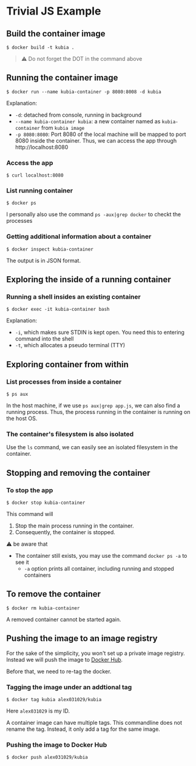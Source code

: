 # Trivial JS Example

## Build the container image

	$ docker build -t kubia .

> :warning: Do not forget the DOT in the command above

## Running the container image

	$ docker run --name kubia-container -p 8080:8008 -d kubia

Explanation:
* `-d`: detached from console, running in background
* `--name kubia-container kubia`: a new container named as `kubia-container` from `kubia image`
* `-p 8080:8080`: Port 8080 of the local machine will be mapped to port 8080 inside the container. Thus, we can access the app through http://localhost:8080

### Access the app

	$ curl localhost:8080
	
### List running container
	
	$ docker ps

I personally also use the command `ps -aux|grep docker` to checkt the processes


### Getting additional information about a container

	$ docker inspect kubia-container
	
The output is in JSON format.
	
## Exploring the inside of a running container

### Running a shell insides an existing container

	$ docker exec -it kubia-container bash
	
Explanation:
* `-i`, which makes sure STDIN is kept open. You need this to entering command into the shell
* `-t`, which allocates a pseudo terminal (TTY)


## Exploring container from within

### List processes from inside a container

	$ ps aux

In the host machine, if we use `ps aux|grep app.js`, we can also find a running process.
Thus, the process running in the container is running on the host OS.

### The container's filesystem is also isolated

Use the `ls` command, we can easily see an isolated filesystem in the container.

## Stopping and removing the container

### To stop the app

	$ docker stop kubia-container
	
This command will
1. Stop the main process running in the container.
1. Consequently, the container is stopped.

:warning: be aware that 
* The container still exists, you may use the command `docker ps -a` to see it 
	* `-a` option prints all container, including running and stopped containers

## To remove the container

	$ docker rm kubia-container

A removed container cannot be started again.

## Pushing the image to an image registry

For the sake of the simplicity, you won't set up a private image registry. 
Instead we will push the image to [Docker Hub](http://hub.docker.com).

Before that, we need to re-tag the docker. 

### Tagging the image under an addtional tag

	$ docker tag kubia alex031029/kubia
	
Here `alex031029` is my ID.

A container image can have multiple tags. 
This commandline does not rename the tag. 
Instead, it only add a tag for the same image.

### Pushing the image to Docker Hub

	$ docker push alex031029/kubia
